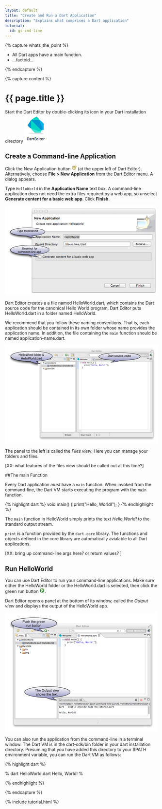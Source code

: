 ```yaml
---
layout: default
title: "Create and Run a Dart Application"
description: "Explains what comprises a Dart application"
tutorial:
  id: gs-cmd-line
---
```



{% capture whats_the_point %}

* All Dart apps have a main function.
* ...factoid...
  
{% endcapture %}

{% capture content %}

# {{ page.title }}

Start the Dart Editor by double-clicking its icon
in your Dart installation directory 
![Dart Editor icon](images/DartEditor.png)

## Create a Command-line Application

Click the New Application button
![New App button](images/newapp.png)
(at the upper left of Dart Editor).
Alternatively, choose **File > New Application**
from the Dart Editor menu.
A dialog appears.

Type `HelloWorld` in the **Application Name** text box.
A command-line application does not need
the extra files required by a web app,
so unselect **Generate content for a basic web app**.
Click **Finish**.

![New Application Dialog](images/new-hello-world-app.png)

Dart Editor creates a
a file named HelloWorld.dart,
which contains the Dart source code
for the canonical Hello World program.
Dart Editor puts HelloWorld.dart in a
folder named HelloWorld.

We recommend that you follow these naming conventions.
That is,
each application should be contained in its own folder
whose name provides the application name.
In addition, the file containing the `main` function
should be named application-name.dart.

![Dart Editor with HelloWorld](images/darteditor-hello-world.png)

The panel to the left is called the _Files view_.
Here you can manage your folders and files.

[XX: what features of the files view should be called out at this time?]

##The main Function

Every Dart application _must_ have a `main` function.
When invoked from the command-line,
the Dart VM starts executing the program with the `main` function.

{% highlight dart %}
void main() {
  print("Hello, World!");
}
{% endhighlight %}

The `main` function in HelloWorld simply
prints the text _Hello,World!_ to the standard output stream.

`print` is a function provided by the `dart.core` library.
The functions and objects defined in the core library
are automatically avialable to all Dart applications.

[XX: bring up command-line args here? or return values? ]

## Run HelloWorld

You can use Dart Editor to run your command-line applications.
Make sure either the HelloWorld folder or the HelloWorld.dart
is selected, then click the green run button
![Dart Editor's run button](images/run.png).

Dart Editor opens a panel at the bottom of its window,
called the _Output view_ and displays
the output of the HelloWorld app.

![Hello World output](images/hello-world-output.png)

You can also run the application from the command-line in a terminal window.
The Dart VM is in the dart-sdk/bin folder in your dart installation directory.
Presuming that you have added this directory to your $PATH environment
variable, you can run the Dart VM as follows:

{% highlight dart %}

% dart HelloWorld.dart
Hello, World!
%

{% endhighlight %}

{% endcapture %}

{% include tutorial.html %}
